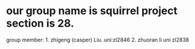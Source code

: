 # our group name is squirrel project section is 28.
group member: 1. zhigeng (casper) Liu. uni:zl2846
2. zhuoran li uni zl2838
